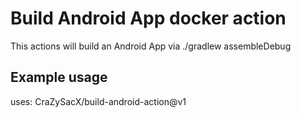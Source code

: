 # Build Android App docker action

This actions will build an Android App via ./gradlew assembleDebug

## Example usage

uses: CraZySacX/build-android-action@v1